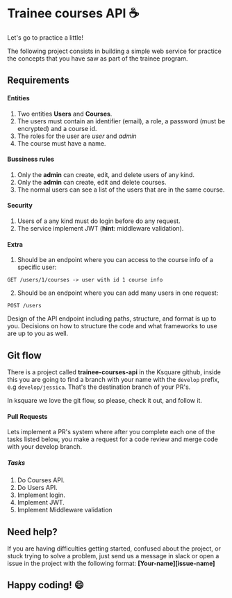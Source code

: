 # Trainee courses API  :coffee:

Let's go to practice a little!

The following project consists in building a simple web service for practice the concepts that you have saw as part of the trainee program.

## Requirements

#### Entities

1. Two entities **Users** and **Courses**.
2. The users must contain an identifier (email), a role, a password (must be encrypted) and a course id.
3. The roles for the user are _user_ and _admin_
4. The course must have a name.

#### Bussiness rules

1. Only the **admin** can create, edit, and delete users of any kind.
2. Only the **admin** can create, edit and delete courses.
3. The normal users can see a list of the users that are in the same course.

#### Security

1. Users of a any kind must do login before do any request.
2. The service implement JWT (**hint**: middleware validation).

#### Extra

1. Should be an endpoint where you can access to the course info of a specific user:

```
GET /users/1/courses -> user with id 1 course info
```

2. Should be an endpoint where you can add many users in one request:

```
POST /users
```

Design of the API endpoint including paths, structure, and format is up to you. Decisions on how to structure the code and what frameworks to use are up to you as well.

## Git flow

There is a project called **trainee-courses-api** in the Ksquare github, inside this you are going to find a branch with your name with the `develop` prefix, e.g `develop/jessica`. That's the destination branch of your PR's.

In ksquare we love the git flow, so please, check it out, and follow it.

#### Pull Requests

Lets implement a PR's system where after you complete each one of the tasks listed below, you make a request for a code review and merge code with your develop branch.

##### Tasks

1. Do Courses API.
2. Do Users API.
3. Implement login.
4. Implement JWT.
5. Implement Middleware validation

## Need help?

If you are having difficulties getting started, confused about the project, or stuck trying to solve a problem, just send us a message in slack or open a issue in the project with the following format: **[Your-name][issue-name]**

## Happy coding! :smile:
